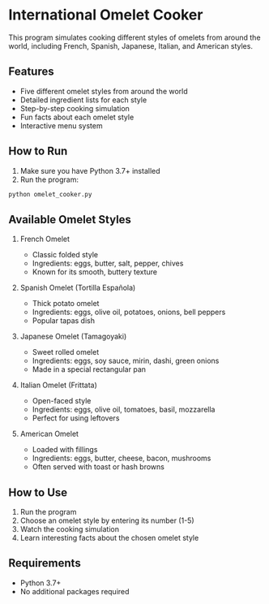 # International Omelet Cooker

This program simulates cooking different styles of omelets from around the world, including French, Spanish, Japanese, Italian, and American styles.

## Features

- Five different omelet styles from around the world
- Detailed ingredient lists for each style
- Step-by-step cooking simulation
- Fun facts about each omelet style
- Interactive menu system

## How to Run

1. Make sure you have Python 3.7+ installed
2. Run the program:
```bash
python omelet_cooker.py
```

## Available Omelet Styles

1. French Omelet
   - Classic folded style
   - Ingredients: eggs, butter, salt, pepper, chives
   - Known for its smooth, buttery texture

2. Spanish Omelet (Tortilla Española)
   - Thick potato omelet
   - Ingredients: eggs, olive oil, potatoes, onions, bell peppers
   - Popular tapas dish

3. Japanese Omelet (Tamagoyaki)
   - Sweet rolled omelet
   - Ingredients: eggs, soy sauce, mirin, dashi, green onions
   - Made in a special rectangular pan

4. Italian Omelet (Frittata)
   - Open-faced style
   - Ingredients: eggs, olive oil, tomatoes, basil, mozzarella
   - Perfect for using leftovers

5. American Omelet
   - Loaded with fillings
   - Ingredients: eggs, butter, cheese, bacon, mushrooms
   - Often served with toast or hash browns

## How to Use

1. Run the program
2. Choose an omelet style by entering its number (1-5)
3. Watch the cooking simulation
4. Learn interesting facts about the chosen omelet style

## Requirements

- Python 3.7+
- No additional packages required
